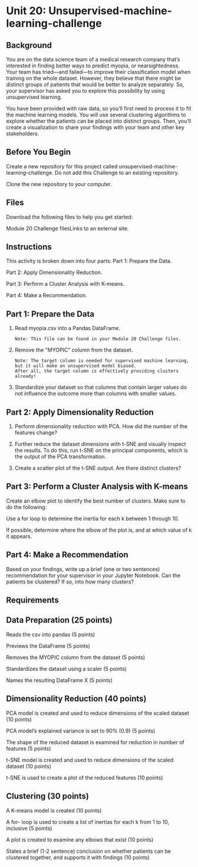 # Unit 20: Unsupervised-machine-learning-challenge
   

## Background
You are on the data science team of a medical research company that’s interested in finding better ways to predict myopia, or nearsightedness. Your team has tried—and failed—to improve their classification model when training on the whole dataset. However, they believe that there might be distinct groups of patients that would be better to analyze separately. So, your supervisor has asked you to explore this possibility by using unsupervised learning.

You have been provided with raw data, so you’ll first need to process it to fit the machine learning models. You will use several clustering algorithms to explore whether the patients can be placed into distinct groups. Then, you’ll create a visualization to share your findings with your team and other key stakeholders.

## Before You Begin
Create a new repository for this project called unsupervised-machine-learning-challenge. Do not add this Challenge to an existing repository.

Clone the new repository to your computer.

## Files
Download the following files to help you get started:

Module 20 Challenge filesLinks to an external site.

## Instructions
This activity is broken down into four parts:
Part 1: Prepare the Data.

Part 2: Apply Dimensionality Reduction.

Part 3: Perform a Cluster Analysis with K-means.

Part 4: Make a Recommendation.

## Part 1: Prepare the Data
1. Read myopia.csv into a Pandas DataFrame.

       Note: This file can be found in your Module 20 Challenge files.
2. Remove the "MYOPIC" column from the dataset.

       Note: The target column is needed for supervised machine learning, but it will make an unsupervised model biased. 
       After all, the target column is effectively providing clusters already!
3. Standardize your dataset so that columns that contain larger values do not influence the outcome more than columns with smaller values.

## Part 2: Apply Dimensionality Reduction
1. Perform dimensionality reduction with PCA. How did the number of the features change?


2. Further reduce the dataset dimensions with t-SNE and visually inspect the results. To do this, run t-SNE on the principal components, which is the output of the PCA transformation.

3. Create a scatter plot of the t-SNE output. Are there distinct clusters?

## Part 3: Perform a Cluster Analysis with K-means
Create an elbow plot to identify the best number of clusters. Make sure to do the following:

Use a for loop to determine the inertia for each k between 1 through 10.

If possible, determine where the elbow of the plot is, and at which value of k it appears.

## Part 4: Make a Recommendation
Based on your findings, write up a brief (one or two sentences) recommendation for your supervisor in your Jupyter Notebook. Can the patients be clustered? If so, into how many clusters?

## Requirements
## Data Preparation (25 points)

Reads the csv into pandas (5 points)

Previews the DataFrame (5 points)

Removes the MYOPIC column from the dataset (5 points)

Standardizes the dataset using a scaler (5 points)

Names the resulting DataFrame X (5 points)

## Dimensionality Reduction (40 points)

PCA model is created and used to reduce dimensions of the scaled dataset (10 points) 

PCA model’s explained variance is set to 90% (0.9) (5 points)

The shape of the reduced dataset is examined for reduction in number of features (5 points)

t-SNE model is created and used to reduce dimensions of the scaled dataset (10 points)

t-SNE is used to create a plot of the reduced features (10 points)

## Clustering (30 points)

A K-means model is created (10 points)

A for- loop is used to create a list of inertias for each k from 1 to 10, inclusive (5 points)

A plot is created to examine any elbows that exist (10 points)

States a brief (1-2 sentence) conclusion on whether patients can be clustered together, and supports it with findings (10 points)
